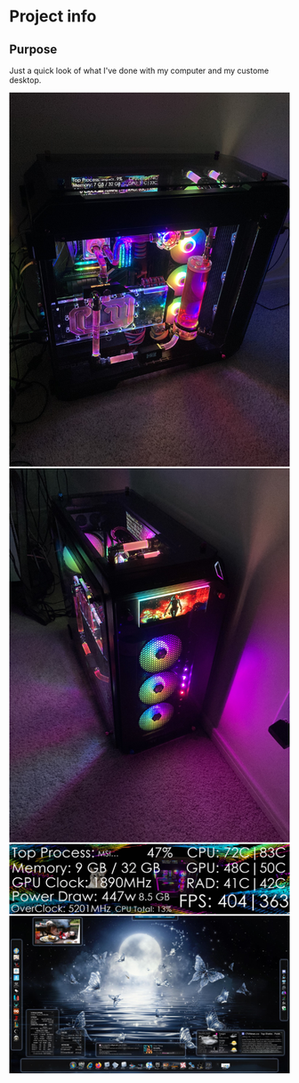 # Project info

## Purpose
Just a quick look of what I've done with my computer and my custome desktop. 

<div align="center">
<img src="https://github.com/Sapphica/My_Computer/blob/main/stuff/side.jpg">
</div>

<div align="center">
<img src="https://github.com/Sapphica/My_Computer/blob/main/stuff/front.jpg">
</div>

<div align="center">
<img src="https://github.com/Sapphica/My_Computer/blob/main/stuff/lcd.gif">
</div>

<div align="center">
<img src="https://github.com/Sapphica/My_Computer/blob/main/stuff/shawnadesktop.jpg">
</div>


